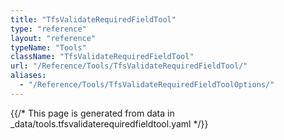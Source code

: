 ```yaml
---
title: "TfsValidateRequiredFieldTool"
type: "reference"
layout: "reference"
typeName: "Tools"
className: "TfsValidateRequiredFieldTool"
url: "/Reference/Tools/TfsValidateRequiredFieldTool/"
aliases:
  - "/Reference/Tools/TfsValidateRequiredFieldToolOptions/"
---
```


{{/* This page is generated from data in _data/tools.tfsvalidaterequiredfieldtool.yaml */}}
